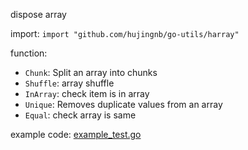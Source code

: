 dispose array

import: `import "github.com/hujingnb/go-utils/harray"`

function:

* `Chunk`:  Split an array into chunks
* `Shuffle`: array shuffle
* `InArray`: check item is in array
* `Unique`: Removes duplicate values from an array
* `Equal`: check array is same

example code: [example_test.go](./example_test.go)